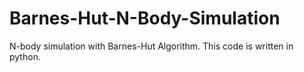 # Barnes-Hut-N-Body-Simulation
N-body simulation with Barnes-Hut Algorithm. This code is written in python.
